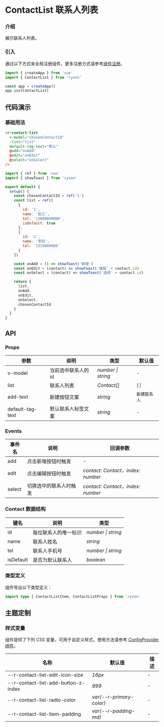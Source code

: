 # ContactList 联系人列表

### 介绍

展示联系人列表。

### 引入

通过以下方式来全局注册组件，更多注册方式请参考[组件注册](#/zh-CN/advanced-usage#zu-jian-zhu-ce)。

```js
import { createApp } from 'vue'
import { ContactList } from 'ryxon'

const app = createApp()
app.use(ContactList)
```

## 代码演示

### 基础用法

```html
<r-contact-list
  v-model="chosenContactId"
  :list="list"
  default-tag-text="默认"
  @add="onAdd"
  @edit="onEdit"
  @select="onSelect"
/>
```

```js
import { ref } from 'vue'
import { showToast } from 'ryxon'

export default {
  setup() {
    const chosenContactId = ref('1')
    const list = ref([
      {
        id: '1',
        name: '张三',
        tel: '13000000000',
        isDefault: true
      },
      {
        id: '2',
        name: '李四',
        tel: '1310000000'
      }
    ])

    const onAdd = () => showToast('新增')
    const onEdit = (contact) => showToast('编辑' + contact.id)
    const onSelect = (contact) => showToast('选择' + contact.id)

    return {
      list,
      onAdd,
      onEdit,
      onSelect,
      chosenContactId
    }
  }
}
```

## API

### Props

| 参数             | 说明                | 类型               | 默认值       |
| ---------------- | ------------------- | ------------------ | ------------ |
| v-model          | 当前选中联系人的 id | _number \| string_ | -            |
| list             | 联系人列表          | _Contact[]_        | `[]`         |
| add-text         | 新建按钮文案        | _string_           | `新建联系人` |
| default-tag-text | 默认联系人标签文案  | _string_           | -            |

### Events

| 事件名 | 说明                   | 回调参数                          |
| ------ | ---------------------- | --------------------------------- |
| add    | 点击新增按钮时触发     | -                                 |
| edit   | 点击编辑按钮时触发     | _contact: Contact，index: number_ |
| select | 切换选中的联系人时触发 | _contact: Contact，index: number_ |

### Contact 数据结构

| 键名      | 说明                 | 类型               |
| --------- | -------------------- | ------------------ |
| id        | 每位联系人的唯一标识 | _number \| string_ |
| name      | 联系人姓名           | _string_           |
| tel       | 联系人手机号         | _number \| string_ |
| isDefault | 是否为默认联系人     | _boolean_          |

### 类型定义

组件导出以下类型定义：

```ts
import type { ContactListItem, ContactListProps } from 'ryxon'
```

## 主题定制

### 样式变量

组件提供了下列 CSS 变量，可用于自定义样式，使用方法请参考 [ConfigProvider 组件](/zh/component/config-provider.html)。

| 名称                                | 默认值                   | 描述 |
| ----------------------------------- | ------------------------ | ---- |
| --r-contact-list-edit-icon-size     | _16px_                   | -    |
| --r-contact-list-add-button-z-index | _999_                    | -    |
| --r-contact-list-radio-color        | _var(--r-primary-color)_ | -    |
| --r-contact-list-item-padding       | _var(--r-padding-md)_    | -    |
